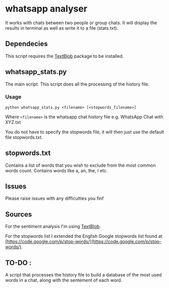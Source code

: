 # whatsapp analyser

It works with chats between two people or group chats.
It will display the results in terminal as well as write it to a file (stats.txt).

## Dependecies

This script requires the [TextBlob](https://github.com/sloria/TextBlob) package to be installed.

## whatsapp_stats.py

The main script. This script does all the processing of the history file.

### Usage

`python whatsapp_stats.py <filename> [<stopwords_filename>]`

Where `<filename>` is the whatsapp chat history file e.g. WhatsApp Chat with XYZ.txt

You do not have to specify the stopwords file, it will then just use the default file stopwords.txt.

## stopwords.txt

Contains a list of words that you wish to exclude from the most common words count. Contains words like a, an, the, I etc.

## Issues

Please raise issues with any difficulties you finf

## Sources 

For the sentiment analysis I'm using [TextBlob](https://github.com/sloria/TextBlob).

For the stopwords list I extended the English Google stopwords list found at [https://code.google.com/p/stop-words/](https://code.google.com/p/stop-words/).

## TO-DO :

A script that processes the history file to build a database of the most used words in a chat, along with the sentement of each word.



